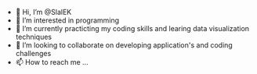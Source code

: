 - 👋 Hi, I’m @SlalEK
- 👀 I’m interested in programming
- 🌱 I’m currently practicting my coding skills and learing data visualization techniques
- 💞️ I’m looking to collaborate on developing application's and coding challenges
- 📫 How to reach me ...

<!---
SlalEK/SlalEK is a ✨ special ✨ repository because its `README.md` (this file) appears on your GitHub profile.
You can click the Preview link to take a look at your changes.
--->
